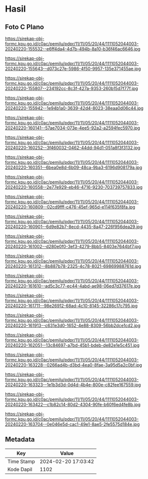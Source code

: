 # Hasil

## Foto C Plano

https://sirekap-obj-formc.kpu.go.id/c0ac/pemilu/pdpr/11/11/05/20/44/1111052044003-20240220-155532--e6ff4da4-4d7b-494b-8a10-b36f46ac6646.jpg

https://sirekap-obj-formc.kpu.go.id/c0ac/pemilu/pdpr/11/11/05/20/44/1111052044003-20240220-155643--d073c27e-5986-4f50-9957-135e371455ae.jpg

https://sirekap-obj-formc.kpu.go.id/c0ac/pemilu/pdpr/11/11/05/20/44/1111052044003-20240220-155807--234192cc-8c3f-427a-9353-260b15d7f77f.jpg

https://sirekap-obj-formc.kpu.go.id/c0ac/pemilu/pdpr/11/11/05/20/44/1111052044003-20240220-155942--1e94b1a0-3639-42d4-8023-38eaa0d06c44.jpg

https://sirekap-obj-formc.kpu.go.id/c0ac/pemilu/pdpr/11/11/05/20/44/1111052044003-20240220-160141--57ae7034-073e-4ee5-92a2-a2594fec5970.jpg

https://sirekap-obj-formc.kpu.go.id/c0ac/pemilu/pdpr/11/11/05/20/44/1111052044003-20240220-160252--3f460032-0462-44dd-94d1-051a8f3f3132.jpg

https://sirekap-obj-formc.kpu.go.id/c0ac/pemilu/pdpr/11/11/05/20/44/1111052044003-20240220-160351--6bea0e8d-6b09-48ca-9ba3-6196d908179a.jpg

https://sirekap-obj-formc.kpu.go.id/c0ac/pemilu/pdpr/11/11/05/20/44/1111052044003-20240220-160558--2e77e929-eb46-4716-9230-703739757833.jpg

https://sirekap-obj-formc.kpu.go.id/c0ac/pemilu/pdpr/11/11/05/20/44/1111052044003-20240220-160809--02cd9fff-c476-45ef-965d-e114f635f8fa.jpg

https://sirekap-obj-formc.kpu.go.id/c0ac/pemilu/pdpr/11/11/05/20/44/1111052044003-20240220-160901--6d9e82b7-8ecd-4435-8a47-226f956dea29.jpg

https://sirekap-obj-formc.kpu.go.id/c0ac/pemilu/pdpr/11/11/05/20/44/1111052044003-20240220-161002--d280e0f0-3ef3-4279-8bb5-8403e7644bf7.jpg

https://sirekap-obj-formc.kpu.go.id/c0ac/pemilu/pdpr/11/11/05/20/44/1111052044003-20240220-161312--8b887b78-2325-4c78-8021-69869988761d.jpg

https://sirekap-obj-formc.kpu.go.id/c0ac/pemilu/pdpr/11/11/05/20/44/1111052044003-20240220-161610--ad5c3c77-ec44-4abd-ae98-06ed7d37617e.jpg

https://sirekap-obj-formc.kpu.go.id/c0ac/pemilu/pdpr/11/11/05/20/44/1111052044003-20240220-161711--98e26912-68ad-4c10-8145-32286c17c795.jpg

https://sirekap-obj-formc.kpu.go.id/c0ac/pemilu/pdpr/11/11/05/20/44/1111052044003-20240220-161913--c631e3d0-1652-4e88-8309-56bb2dce1cd2.jpg

https://sirekap-obj-formc.kpu.go.id/c0ac/pemilu/pdpr/11/11/05/20/44/1111052044003-20240220-162051--13c84697-a7bd-45b1-bdeb-de82e1e5c451.jpg

https://sirekap-obj-formc.kpu.go.id/c0ac/pemilu/pdpr/11/11/05/20/44/1111052044003-20240220-163228--0266ad4b-d3bd-4ea0-8fae-3a95d5a2c0bf.jpg

https://sirekap-obj-formc.kpu.go.id/c0ac/pemilu/pdpr/11/11/05/20/44/1111052044003-20240220-163323--1e1b3d3d-0d4d-4b4e-800e-c82fee167559.jpg

https://sirekap-obj-formc.kpu.go.id/c0ac/pemilu/pdpr/11/11/05/20/44/1111052044003-20240220-163422--c1b82c14-80d2-4304-90fe-b60f6ed4fe8b.jpg

https://sirekap-obj-formc.kpu.go.id/c0ac/pemilu/pdpr/11/11/05/20/44/1111052044003-20240220-163704--0e046e5d-cac1-49e1-8ae5-2fe5575d184e.jpg


## Metadata

| Key        | Value               |
| ---------- | ------------------- |
| Time Stamp | 2024-02-20 17:03:42 |
| Kode Dapil | 1102                |



